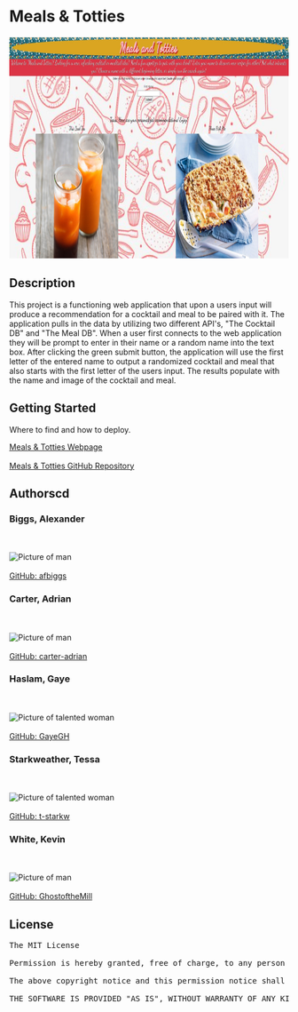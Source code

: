 # Meals & Totties

<img src="./Assets/projectpic.jpg" alt="Picture of Cocktail App" width="600" height="400">

## Description

This project is a functioning web application that upon a users input will produce a recommendation for a cocktail and meal to be paired with it. The application pulls in the data by utilizing two different API's, "The Cocktail DB" and "The Meal DB". When a user first connects to the web application they will be prompt to enter in their name or a random name into the text box. After clicking the green submit button, the application will use the first letter of the entered name to output a randomized cocktail and meal that also starts with the first letter of the users input. The results populate with the name and image of the cocktail and meal. 

## Getting Started

Where to find and how to deploy.

<a href="https://ghostofthemill.github.io/project-p1g5/">Meals & Totties Webpage</a>
<br></br>
<a href="https://github.com/GhostoftheMill/project-p1g5">Meals & Totties GitHub Repository</a>

## Authorscd 
### Biggs, Alexander
<br></br>
<img src="https://static.wikia.nocookie.net/prankshuplaber/images/9/97/Stick_man.png/revision/latest?cb=20181211190746" alt="Picture of man" width="200" height="200">
<br></br>
<a href="https://github.com/afbiggs">GitHub: afbiggs</a>

### Carter, Adrian
<br></br>
<img src="https://static.wikia.nocookie.net/prankshuplaber/images/9/97/Stick_man.png/revision/latest?cb=20181211190746" alt="Picture of man" width="200" height="200">
<br></br>
<a href="https://github.com/carter-adrian">GitHub: carter-adrian</a>

### Haslam, Gaye
<br></br>
<img src="https://avatars.githubusercontent.com/u/112979481?v=4" alt="Picture of talented woman" width="200" height="200">
<br></br>
<a href="https://github.com/gayegh">GitHub: GayeGH</a>

### Starkweather, Tessa
<br></br>
<img src="https://avatars.githubusercontent.com/u/108361868?v=4" alt="Picture of talented woman" width="200" height="200">
<br></br>
<a href="https://github.com/t-starkw">GitHub: t-starkw</a>

### White, Kevin
<br></br>
<img src="https://static.wikia.nocookie.net/prankshuplaber/images/9/97/Stick_man.png/revision/latest?cb=20181211190746" alt="Picture of man" width="200" height="200">
<br></br>
<a href="https://github.com/ghostofthemill">GitHub: GhostoftheMill</a>

## License
<pre>
The MIT License

Permission is hereby granted, free of charge, to any person obtaining a copy of this software and associated documentation files (the "Software"), to deal in the Software without restriction, including without limitation the rights to use, copy, modify, merge, publish, distribute, sublicense, and/or sell copies of the Software, and to permit persons to whom the Software is furnished to do so, subject to the following conditions:

The above copyright notice and this permission notice shall be included in all copies or substantial portions of the Software.

THE SOFTWARE IS PROVIDED "AS IS", WITHOUT WARRANTY OF ANY KIND, EXPRESS OR IMPLIED, INCLUDING BUT NOT LIMITED TO THE WARRANTIES OF MERCHANTABILITY, FITNESS FOR A PARTICULAR PURPOSE AND NONINFRINGEMENT. IN NO EVENT SHALL THE AUTHORS OR COPYRIGHT HOLDERS BE LIABLE FOR ANY CLAIM, DAMAGES OR OTHER LIABILITY, WHETHER IN AN ACTION OF CONTRACT, TORT OR OTHERWISE, ARISING FROM, OUT OF OR IN CONNECTION WITH THE SOFTWARE OR THE USE OR OTHER DEALINGS IN THE SOFTWARE.

</pre>


